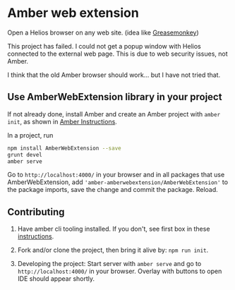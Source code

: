 # Amber web extension

Open a Helios browser on any web site. (idea like [Greasemonkey](https://en.wikipedia.org/wiki/Greasemonkey))

This project has failed. I could not get a popup window with Helios connected to the external web page. This is due to web security issues, not Amber.

I think that the old Amber browser should work... but I have not tried that.


## Use AmberWebExtension library in your project

If not already done, install Amber and create an Amber project with `amber init`,
as shown in [Amber Instructions](https://lolg.it/amber/amber#prerequisities).

In a project, run

```sh
npm install AmberWebExtension --save
grunt devel
amber serve
```

Go to `http://localhost:4000/` in your browser and
in all packages that use AmberWebExtension,
add `'amber-amberwebextension/AmberWebExtension'` to the package imports,
save the change and commit the package. Reload.

## Contributing

  1. Have amber cli tooling installed. If you don't, see first box in these [instructions](https://lolg.it/amber/amber#getting-amber-and-setting-up-an-initial-project).

  1. Fork and/or clone the project, then bring it alive by: `npm run init`.

  1. Developing the project: Start server with `amber serve` and go to `http://localhost:4000/` in your browser. Overlay with buttons to open IDE should appear shortly.
